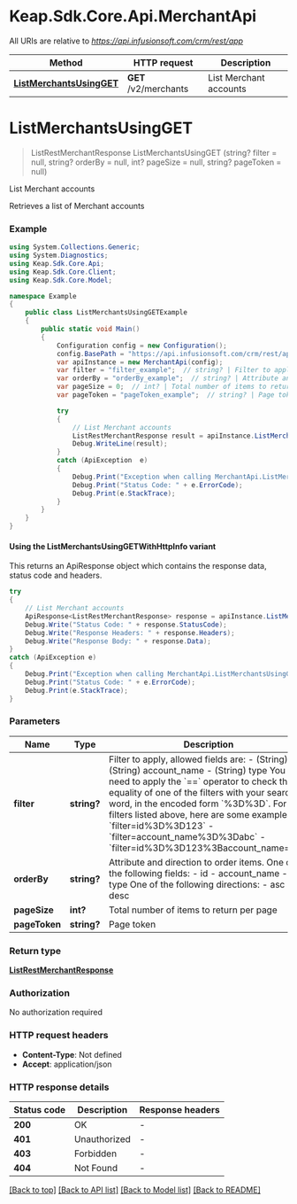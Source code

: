 # Keap.Sdk.Core.Api.MerchantApi

All URIs are relative to *https://api.infusionsoft.com/crm/rest/app*

| Method | HTTP request | Description |
|--------|--------------|-------------|
| [**ListMerchantsUsingGET**](MerchantApi.md#listmerchantsusingget) | **GET** /v2/merchants | List Merchant accounts |

<a id="listmerchantsusingget"></a>
# **ListMerchantsUsingGET**
> ListRestMerchantResponse ListMerchantsUsingGET (string? filter = null, string? orderBy = null, int? pageSize = null, string? pageToken = null)

List Merchant accounts

Retrieves a list of Merchant accounts

### Example
```csharp
using System.Collections.Generic;
using System.Diagnostics;
using Keap.Sdk.Core.Api;
using Keap.Sdk.Core.Client;
using Keap.Sdk.Core.Model;

namespace Example
{
    public class ListMerchantsUsingGETExample
    {
        public static void Main()
        {
            Configuration config = new Configuration();
            config.BasePath = "https://api.infusionsoft.com/crm/rest/app";
            var apiInstance = new MerchantApi(config);
            var filter = "filter_example";  // string? | Filter to apply, allowed fields are: - (String) id - (String) account_name - (String) type You will need to apply the `==` operator to check the equality of one of the filters with your searched word, in the encoded form `%3D%3D`. For the filters listed above, here are some examples: - `filter=id%3D%3D123` - `filter=account_name%3D%3Dabc` - `filter=id%3D%3D123%3Baccount_name=abc` (optional) 
            var orderBy = "orderBy_example";  // string? | Attribute and direction to order items. One of the following fields: - id - account_name - type One of the following directions: - asc - desc (optional) 
            var pageSize = 0;  // int? | Total number of items to return per page (optional) 
            var pageToken = "pageToken_example";  // string? | Page token (optional) 

            try
            {
                // List Merchant accounts
                ListRestMerchantResponse result = apiInstance.ListMerchantsUsingGET(filter, orderBy, pageSize, pageToken);
                Debug.WriteLine(result);
            }
            catch (ApiException  e)
            {
                Debug.Print("Exception when calling MerchantApi.ListMerchantsUsingGET: " + e.Message);
                Debug.Print("Status Code: " + e.ErrorCode);
                Debug.Print(e.StackTrace);
            }
        }
    }
}
```

#### Using the ListMerchantsUsingGETWithHttpInfo variant
This returns an ApiResponse object which contains the response data, status code and headers.

```csharp
try
{
    // List Merchant accounts
    ApiResponse<ListRestMerchantResponse> response = apiInstance.ListMerchantsUsingGETWithHttpInfo(filter, orderBy, pageSize, pageToken);
    Debug.Write("Status Code: " + response.StatusCode);
    Debug.Write("Response Headers: " + response.Headers);
    Debug.Write("Response Body: " + response.Data);
}
catch (ApiException e)
{
    Debug.Print("Exception when calling MerchantApi.ListMerchantsUsingGETWithHttpInfo: " + e.Message);
    Debug.Print("Status Code: " + e.ErrorCode);
    Debug.Print(e.StackTrace);
}
```

### Parameters

| Name | Type | Description | Notes |
|------|------|-------------|-------|
| **filter** | **string?** | Filter to apply, allowed fields are: - (String) id - (String) account_name - (String) type You will need to apply the &#x60;&#x3D;&#x3D;&#x60; operator to check the equality of one of the filters with your searched word, in the encoded form &#x60;%3D%3D&#x60;. For the filters listed above, here are some examples: - &#x60;filter&#x3D;id%3D%3D123&#x60; - &#x60;filter&#x3D;account_name%3D%3Dabc&#x60; - &#x60;filter&#x3D;id%3D%3D123%3Baccount_name&#x3D;abc&#x60; | [optional]  |
| **orderBy** | **string?** | Attribute and direction to order items. One of the following fields: - id - account_name - type One of the following directions: - asc - desc | [optional]  |
| **pageSize** | **int?** | Total number of items to return per page | [optional]  |
| **pageToken** | **string?** | Page token | [optional]  |

### Return type

[**ListRestMerchantResponse**](ListRestMerchantResponse.md)

### Authorization

No authorization required

### HTTP request headers

 - **Content-Type**: Not defined
 - **Accept**: application/json


### HTTP response details
| Status code | Description | Response headers |
|-------------|-------------|------------------|
| **200** | OK |  -  |
| **401** | Unauthorized |  -  |
| **403** | Forbidden |  -  |
| **404** | Not Found |  -  |

[[Back to top]](#) [[Back to API list]](../README.md#documentation-for-api-endpoints) [[Back to Model list]](../README.md#documentation-for-models) [[Back to README]](../README.md)

